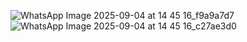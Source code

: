 ![WhatsApp Image 2025-09-04 at 14 45 16_f9a9a7d7](https://github.com/user-attachments/assets/c12ca9fe-6af8-447a-ab03-f7daa45beb82)
![WhatsApp Image 2025-09-04 at 14 45 16_c27ae3d0](https://github.com/user-attachments/assets/2e3e58b0-9239-41b9-93f1-b8508aea9fd3)
